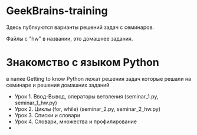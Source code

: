 # GeekBrains-training
Здесь публкуются варианты решений задач с семинаров.

Файлы с "hw" в названии, это домашнее задания.

# Знакомство с языком Python
в папке Getting to know Python лежат решения задач которые решали на семинаре и решения домашних заданий
* Урок 1. Ввод-Вывод, операторы ветвления (seminar_1.py, seminar_1_hw.py)
* Урок 2. Циклы (for, while) (seminar_2.py, seminar_2_hw.py)
* Урок 3. Списки и словари
* Урок 4. Словари, множества и профилирование
* 
